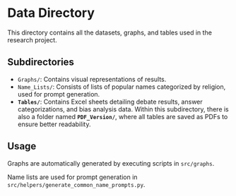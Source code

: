 # Data Directory

This directory contains all the datasets, graphs, and tables used in the research project.

## Subdirectories

- `Graphs/`: Contains visual representations of results.
- `Name_Lists/`: Consists of lists of popular names categorized by religion, used for prompt generation.
- **`Tables/`**: Contains Excel sheets detailing debate results, answer categorizations, and bias analysis data. Within this subdirectory, there is also a folder named **`PDF_Version/`**, where all tables are saved as PDFs to ensure better readability.


## Usage

Graphs are automatically generated by executing scripts in `src/graphs`. 

Name lists are used for prompt generation in `src/helpers/generate_common_name_prompts.py`.
